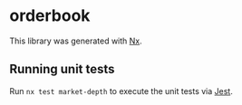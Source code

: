 # orderbook

This library was generated with [Nx](https://nx.dev).

## Running unit tests

Run `nx test market-depth` to execute the unit tests via [Jest](https://jestjs.io).
